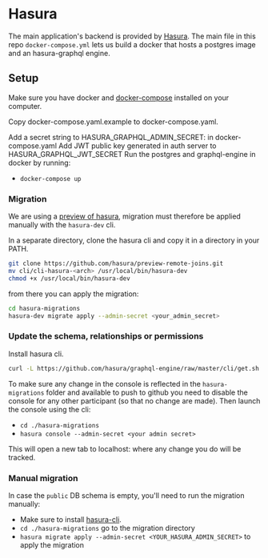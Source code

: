 # Hasura

The main application's backend is provided by [Hasura](https://github.com/hasura/graphql-engine/). The main file in this repo `docker-compose.yml` lets us build a docker that hosts a postgres image and an hasura-graphql engine.

## Setup

Make sure you have docker and [docker-compose](https://docs.docker.com/compose/) installed on your computer.

Copy docker-compose.yaml.example to docker-compose.yaml.

Add a secret string to HASURA_GRAPHQL_ADMIN_SECRET: in docker-compose.yaml
Add JWT public key generated in auth server to HASURA_GRAPHQL_JWT_SECRET
Run the postgres and graphql-engine in docker by running:
- `docker-compose up`

### Migration

We are using a [preview of hasura](https://github.com/hasura/graphql-engine/pull/2395#issuecomment-547378585), migration must therefore be applied manually with the `hasura-dev` cli.

In a separate directory, clone the hasura cli and copy it in a directory in your PATH.

```bash
git clone https://github.com/hasura/preview-remote-joins.git
mv cli/cli-hasura-<arch> /usr/local/bin/hasura-dev
chmod +x /usr/local/bin/hasura-dev
```

from there you can apply the migration:
```bash
cd hasura-migrations
hasura-dev migrate apply --admin-secret <your_admin_secret>
```

### Update the schema, relationships or permissions

Install hasura cli.

```bash
curl -L https://github.com/hasura/graphql-engine/raw/master/cli/get.sh | bash
```

To make sure any change in the console is reflected in the `hasura-migrations` folder and available to push to github you need to disable the console for any other participant (so that no change are made). Then launch the console using the cli:
- `cd ./hasura-migrations`
- `hasura console --admin-secret <your admin secret>`

This will open a new tab to localhost:<non-8080-port> where any change you do will be tracked.

### Manual migration
In case the `public` DB schema is empty, you'll need to run the migration manually:
- Make sure to install [hasura-cli](https://docs.hasura.io/1.0/graphql/manual/hasura-cli/index.html).
- `cd ./hasura-migrations` go to the migration directory
- `hasura migrate apply --admin-secret <YOUR_HASURA_ADMIN_SECRET>` to apply the migration
